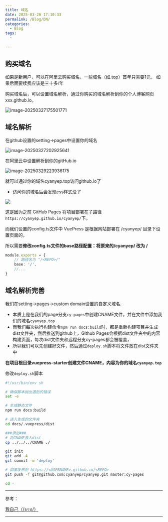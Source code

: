```yaml
---
title: 域名
date: 2025-03-26 17:10:33
permalink: /Blog/DN/
categories:
  - Blog
tags:
  - 

---
```




## 购买域名

如果是新用户，可以在阿里云购买域名，一些域名（如.top）首年只需要1元， 如果后面要续费应该是三十多/年

购买域名后，可以设置域名解析，通过你购买的域名解析到你的个人博客网页xxx.github.io。

![image-20250327175501771](https://raw.gitmirror.com/cyanyep/blog-img/master/img/image-20250327175501771.png)

## 域名解析

在github设置的setting->pages中设置你的域名

![image-20250327202925641](https://raw.gitmirror.com/cyanyep/blog-img/master/img/image-20250327202925641.png)

在阿里云中设置解析到你的gitHub.io



![image-20250329223936175](https://raw.gitmirror.com/cyanyep/blog-img/master/img/image-20250329223936175.png)

就可以通过你的域名cyanyep.top访问github.io了



- 访问你的域名后会发现css样式没了

![](https://raw.gitmirror.com/cyanyep/blog-img/master/img/image-20250327205312348.png)

这是因为之前 GitHub Pages 将项目部署在子路径 `https://cyanyep.github.io/cyanyep/`下。

而我们设置的config.ts文件中 VuePress 是根据网站部署在 /cyanyep/ 目录下设置页面的，

所以需要**修改config.ts文件的base路径配置：将原来的/cyanyep/ 改为 /**

```ts
module.exports = {
  	// 路径名为 "/<REPO>/"
    base: '/',
  	//...
}
```



## 域名解析完善

我们在setting->pages->custom domain设置的自定义域名.

- 本质上是在我们的page分支`cy-pages`中创建CNAME文件，并在文件中添加我们的域名`cyanyep.top`
- 而我们每次执行构建命令`npm run docs:build`时，都是重新构建项目并生成dist文件夹，然后推送到github上，Github Pages会根据dist文件夹中的内容构建页面，每次dist文件夹和远程分支cy-pages都会被覆盖，
- 所以我们可以先创建好文件，然后通过`deploy.sh`脚本将文件放在dist文件夹中

**在项目根目录vuepress-starter创建文件CNAME，内容为你的域名`cyanyep.top`**

修改`deploy.sh`脚本

```sh
#!/usr/bin/env sh

# 确保脚本抛出遇到的错误
set -e

# 生成静态文件
npm run docs:build

# 进入生成的文件夹
cd docs/.vuepress/dist

###添加###
# 将CNAME放入dist
cp ../../../CNAME ./

git init
git add -A
git commit -m 'deploy'

# 如果发布到 https://<USERNAME>.github.io/<REPO>
git push -f git@github.com:cyanyep/cyanyep.git master:cy-pages

cd -
```



---

参考：

[我自己（/≥▿≤/）](https://cyanyep.top/Blog/DN/)



---

